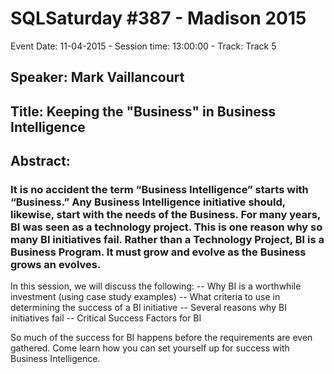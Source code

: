 # SQLSaturday #387 - Madison 2015
Event Date: 11-04-2015 - Session time: 13:00:00 - Track: Track 5
## Speaker: Mark Vaillancourt
## Title: Keeping the "Business" in Business Intelligence
## Abstract:
### It is no accident the term “Business Intelligence” starts with “Business.” Any Business Intelligence initiative should, likewise, start with the needs of the Business. For many years, BI was seen as a technology project. This is one reason why so many BI initiatives fail. Rather than a Technology Project, BI is a Business Program. It must grow and evolve as the Business grows an evolves. 

In this session, we will discuss the following:
-- Why BI is a worthwhile investment (using case study examples)
-- What criteria to use in determining the success of a BI initiative
-- Several reasons why BI initiatives fail
-- Critical Success Factors for BI

So much of the success for BI happens before the requirements are even gathered. Come learn how you can set yourself up for success with Business Intelligence.
